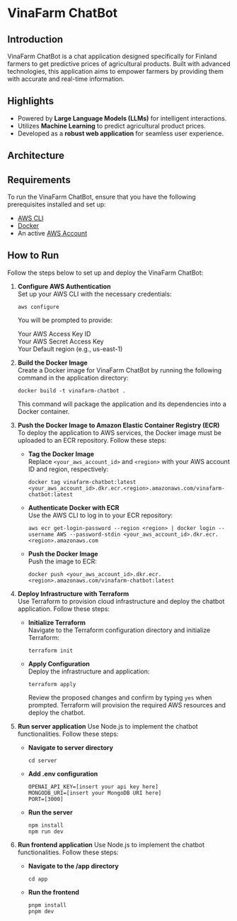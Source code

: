 # VinaFarm ChatBot

## Introduction

VinaFarm ChatBot is a chat application designed specifically for Finland farmers to get predictive prices of agricultural products. Built with advanced technologies, this application aims to empower farmers by providing them with accurate and real-time information.

## Highlights

- Powered by **Large Language Models (LLMs)** for intelligent interactions.
- Utilizes **Machine Learning** to predict agricultural product prices.
- Developed as a **robust web application** for seamless user experience.

## Architecture

## Requirements

To run the VinaFarm ChatBot, ensure that you have the following prerequisites installed and set up:

- [AWS CLI](https://aws.amazon.com/cli/)
- [Docker](https://www.docker.com/)
- An active [AWS Account](https://aws.amazon.com/)

## How to Run

Follow the steps below to set up and deploy the VinaFarm ChatBot:

1. **Configure AWS Authentication**  
   Set up your AWS CLI with the necessary credentials:

   ```
   aws configure
   ```

   You will be prompted to provide:

   Your AWS Access Key ID  
   Your AWS Secret Access Key  
   Your Default region (e.g., us-east-1)

2. **Build the Docker Image**  
   Create a Docker image for VinaFarm ChatBot by running the following command in the application directory:

   ```
   docker build -t vinafarm-chatbot .
   ```

   This command will package the application and its dependencies into a Docker container.

3. **Push the Docker Image to Amazon Elastic Container Registry (ECR)**  
   To deploy the application to AWS services, the Docker image must be uploaded to an ECR repository. Follow these steps:

   - **Tag the Docker Image**  
     Replace `<your_aws_account_id>` and `<region>` with your AWS account ID and region, respectively:

     ```
     docker tag vinafarm-chatbot:latest <your_aws_account_id>.dkr.ecr.<region>.amazonaws.com/vinafarm-chatbot:latest
     ```

   - **Authenticate Docker with ECR**  
     Use the AWS CLI to log in to your ECR repository:

     ```
     aws ecr get-login-password --region <region> | docker login --username AWS --password-stdin <your_aws_account_id>.dkr.ecr.<region>.amazonaws.com
     ```

   - **Push the Docker Image**  
     Push the image to ECR:
     ```
     docker push <your_aws_account_id>.dkr.ecr.<region>.amazonaws.com/vinafarm-chatbot:latest
     ```

4. **Deploy Infrastructure with Terraform**  
   Use Terraform to provision cloud infrastructure and deploy the chatbot application. Follow these steps:

   - **Initialize Terraform**  
     Navigate to the Terraform configuration directory and initialize Terraform:

     ```
     terraform init
     ```

   - **Apply Configuration**  
     Deploy the infrastructure and application:
     ```
     terraform apply
     ```
     Review the proposed changes and confirm by typing `yes` when prompted. Terraform will provision the required AWS resources and deploy the chatbot.

5. **Run server application**
   Use Node.js to implement the chatbot functionalities. Follow these steps:

   - **Navigate to server directory**

     ```
     cd server
     ```

   - **Add .env configuration**

     ```
     OPENAI_API_KEY=[insert your api key here]
     MONGODB_URI=[insert your MongoDB URI here]
     PORT=[3000]
     ```

   - **Run the server**
     ```
     npm install
     npm run dev
     ```

6. **Run frontend application**
   Use Node.js to implement the chatbot functionalities. Follow these steps:

   - **Navigate to the /app directory**

     ```
     cd app
     ```

   - **Run the frontend**
     ```
     pnpm install
     pnpm dev
     ```
